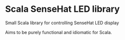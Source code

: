 # Scala SenseHat LED library

Small Scala library for controlling SenseHat LED display

Aims to be purely functional and idiomatic for Scala. 